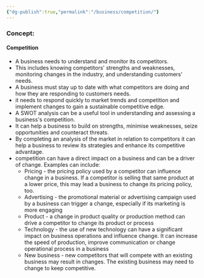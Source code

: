```yaml
---
{"dg-publish":true,"permalink":"/business/competition/"}
---
```


### Concept:
#### Competition
- A business needs to understand and monitor its competitors. 
- This includes knowing competitors' strengths and weaknesses, monitoring changes in the industry, and understanding customers' needs. 
- A business must  stay up to date with what competitors are doing and how they are responding to customers needs.
- it needs to respond quickly to market trends and competition and implement changes to gain a sustainable competitive edge.
- A SWOT analysis can be a useful tool in understanding and assessing a business's competition.
- It can help a business to build on strengths, minimise weaknesses, seize opportunities and counteract threats.
- By completing an analysis of the market in relation to competitors it can help a business to review its strategies and enhance its competitive advantage.
- competition can have a direct impact on a business and can be a driver of change. Examples can include:
	- Pricing - the pricing policy used by a competitor can influence change in a business. If a competitor is selling that same product at a lower price, this may lead a business to change its pricing policy, too.
	- Advertising - the promotional material or advertising campaign used by a business can trigger a change, especially if its marketing is more engaging
	- Product - a change in product quality or production method can drive a competitor to change its product or process
	- Technology - the use of new technology can have a significant impact on business operations and influence change. It can increase the  speed of production, improve communication or change operational process in a business 
	- New business - new competitors that will compete with an existing business may result in changes. The existing business may need to change to keep competitive.